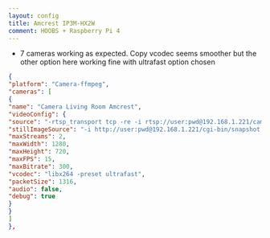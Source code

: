 ```yaml
---
layout: config
title: Amcrest IP3M-HX2W
comment: HOOBS + Raspberry Pi 4
---
```

- 7 cameras working as expected.  Copy vcodec seems smoother but the other option here working fine with ultrafast option chosen

```json
{
"platform": "Camera-ffmpeg",
"cameras": [
{
"name": "Camera Living Room Amcrest",
"videoConfig": {
"source": "-rtsp_transport tcp -re -i rtsp://user:pwd@192.168.1.221/cam/realmonitor?channel=1&subtype=00&authbasic=YWRtaW46bG9sYTk2OTg=",
"stillImageSource": "-i http://user:pwd@192.168.1.221/cgi-bin/snapshot.cgi?1",
"maxStreams": 2,
"maxWidth": 1280,
"maxHeight": 720,
"maxFPS": 15,
"maxBitrate": 300,
"vcodec": "libx264 -preset ultrafast",
"packetSize": 1316,
"audio": false,
"debug": true
}
}
]
},
```
